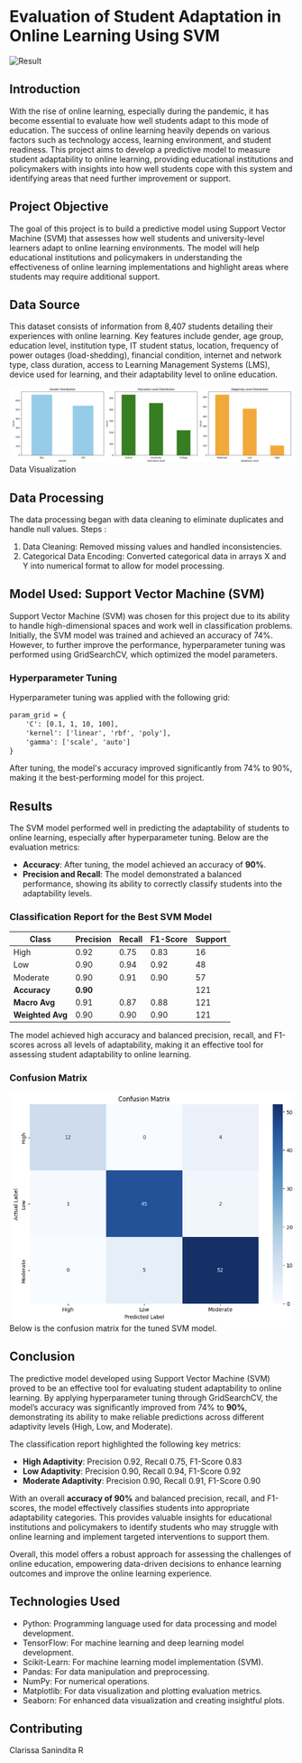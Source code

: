 # Evaluation of Student Adaptation in Online Learning Using SVM

![Result](image/result.png)

## Introduction
With the rise of online learning, especially during the pandemic, it has become essential to evaluate how well students adapt to this mode of education. The success of online learning heavily depends on various factors such as technology access, learning environment, and student readiness. This project aims to develop a predictive model to measure student adaptability to online learning, providing educational institutions and policymakers with insights into how well students cope with this system and identifying areas that need further improvement or support.

## Project Objective
The goal of this project is to build a predictive model using Support Vector Machine (SVM) that assesses how well students and university-level learners adapt to online learning environments. The model will help educational institutions and policymakers in understanding the effectiveness of online learning implementations and highlight areas where students may require additional support.

## Data Source
This dataset consists of information from 8,407 students detailing their experiences with online learning. Key features include gender, age group, education level, institution type, IT student status, location, frequency of power outages (load-shedding), financial condition, internet and network type, class duration, access to Learning Management Systems (LMS), device used for learning, and their adaptability level to online education.

![Visualisasi](image/data.png)
Data Visualization

## Data Processing
The data processing began with data cleaning to eliminate duplicates and handle null values. Steps :
1. Data Cleaning: Removed missing values and handled inconsistencies.
2. Categorical Data Encoding: Converted categorical data in arrays X and Y into numerical format to allow for model processing.

## Model Used: Support Vector Machine (SVM)
Support Vector Machine (SVM) was chosen for this project due to its ability to handle high-dimensional spaces and work well in classification problems. Initially, the SVM model was trained and achieved an accuracy of 74%. However, to further improve the performance, hyperparameter tuning was performed using GridSearchCV, which optimized the model parameters.

### Hyperparameter Tuning
Hyperparameter tuning was applied with the following grid:

```
param_grid = {
    'C': [0.1, 1, 10, 100],
    'kernel': ['linear', 'rbf', 'poly'],
    'gamma': ['scale', 'auto']
}

```

After tuning, the model's accuracy improved significantly from 74% to 90%, making it the best-performing model for this project.

## Results
The SVM model performed well in predicting the adaptability of students to online learning, especially after hyperparameter tuning. Below are the evaluation metrics:

- **Accuracy**: After tuning, the model achieved an accuracy of **90%**.
- **Precision and Recall**: The model demonstrated a balanced performance, showing its ability to correctly classify students into the adaptability levels.

### Classification Report for the Best SVM Model

| Class     | Precision | Recall | F1-Score | Support |
|-----------|-----------|--------|----------|---------|
| High      | 0.92      | 0.75   | 0.83     | 16      |
| Low       | 0.90      | 0.94   | 0.92     | 48      |
| Moderate  | 0.90      | 0.91   | 0.90     | 57      |
| **Accuracy** | **0.90** |        |          | 121     |
| **Macro Avg** | 0.91   | 0.87   | 0.88     | 121     |
| **Weighted Avg** | 0.90 | 0.90  | 0.90     | 121     |

The model achieved high accuracy and balanced precision, recall, and F1-scores across all levels of adaptability, making it an effective tool for assessing student adaptability to online learning.

### Confusion Matrix
![Confusion Matrix](image/cf.png)
Below is the confusion matrix for the tuned SVM model.

## Conclusion
The predictive model developed using Support Vector Machine (SVM) proved to be an effective tool for evaluating student adaptability to online learning. By applying hyperparameter tuning through GridSearchCV, the model’s accuracy was significantly improved from 74% to **90%**, demonstrating its ability to make reliable predictions across different adaptivity levels (High, Low, and Moderate).

The classification report highlighted the following key metrics:
- **High Adaptivity**: Precision 0.92, Recall 0.75, F1-Score 0.83
- **Low Adaptivity**: Precision 0.90, Recall 0.94, F1-Score 0.92
- **Moderate Adaptivity**: Precision 0.90, Recall 0.91, F1-Score 0.90

With an overall **accuracy of 90%** and balanced precision, recall, and F1-scores, the model effectively classifies students into appropriate adaptability categories. This provides valuable insights for educational institutions and policymakers to identify students who may struggle with online learning and implement targeted interventions to support them.

Overall, this model offers a robust approach for assessing the challenges of online education, empowering data-driven decisions to enhance learning outcomes and improve the online learning experience.

## Technologies Used
- Python: Programming language used for data processing and model development.
- TensorFlow: For machine learning and deep learning model development.
- Scikit-Learn: For machine learning model implementation (SVM).
- Pandas: For data manipulation and preprocessing.
- NumPy: For numerical operations.
- Matplotlib: For data visualization and plotting evaluation metrics.
- Seaborn: For enhanced data visualization and creating insightful plots.

## Contributing
Clarissa Sanindita R